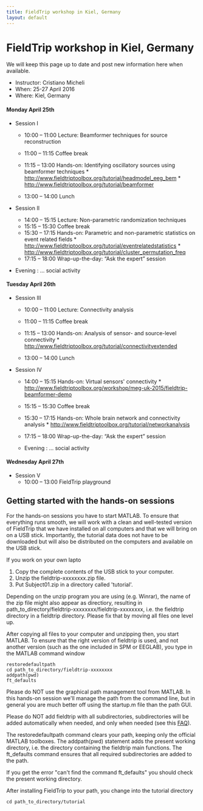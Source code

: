 ```yaml
---
title: FieldTrip workshop in Kiel, Germany
layout: default
---
```


# FieldTrip workshop in Kiel, Germany

We will keep this page up to date and post new information here when available.

*  Instructor: Cristiano Micheli
*  When: 25-27 April 2016
*  Where: Kiel, Germany

####  Monday April 25th

*  Session I
    * 10:00 – 11:00		Lecture: Beamformer techniques for source reconstruction
    * 11:00 – 11:15		Coffee break
    * 11:15 – 13:00		Hands-on: Identifying oscillatory sources using beamformer techniques
          * http://www.fieldtriptoolbox.org/tutorial/headmodel_eeg_bem
          * http://www.fieldtriptoolbox.org/tutorial/beamformer

    * 13:00 – 14:00		Lunch

*  Session II
    * 14:00 – 15:15		Lecture: Non-parametric randomization techniques
    * 15:15 – 15:30		Coffee break
    * 15:30 – 17:15	Hands-on: Parametric and non-parametric statistics on event related fields
          * http://www.fieldtriptoolbox.org/tutorial/eventrelatedstatistics
          * http://www.fieldtriptoolbox.org/tutorial/cluster_permutation_freq
    * 17:15 – 18:00		Wrap-up-the-day: “Ask the expert” session

*  Evening : ... social activity

#### Tuesday April 26th

*  Session III
    * 10:00 – 11:00		Lecture: Connectivity analysis
    * 11:00 – 11:15		Coffee break
    * 11:15 – 13:00		Hands-on: Analysis of sensor- and source-level connectivity
          * http://www.fieldtriptoolbox.org/tutorial/connectivityextended

    * 13:00 – 14:00		Lunch

*  Session IV
    * 14:00 – 15:15		Hands-on: Virtual sensors' connectivity
          * http://www.fieldtriptoolbox.org/workshop/meg-uk-2015/fieldtrip-beamformer-demo
    * 15:15 – 15:30		Coffee break
    * 15:30 – 17:15	Hands-on: Whole brain network and connectivity analysis
          * http://www.fieldtriptoolbox.org/tutorial/networkanalysis
    * 17:15 – 18:00		Wrap-up-the-day: “Ask the expert” session

    * Evening : ... social activity

#### Wednesday April 27th

*  Session V
    * 10:00 – 13:00		FieldTrip playground

## Getting started with the hands-on sessions

For the hands-on sessions you have to start MATLAB. To ensure that everything runs smooth, we will work with a clean and well-tested version of FieldTrip that we have installed on all computers and that we will bring on on a USB stick. Importantly, the tutorial data does not have to be downloaded but will also be distributed on the computers and available on the USB stick.

If you work on your own lapto
 1.  Copy the complete contents of the USB stick to your computer.
 2.  Unzip the fieldtrip-xxxxxxxx.zip file.
 3.  Put Subject01.zip in a directory called 'tutorial'.

<div class="warning">
Depending on the unzip program you are using (e.g. Winrar), the name
of the zip file might also appear as directiory, resulting in
path_to_directory/fieldtrip-xxxxxxxx/fieldtrip-xxxxxxxx, i.e. the
fieldtrip directory in a fieldtrip directory. Please fix that by
moving all files one level up.
</div>

After copying all files to your computer and unzipping then, you start MATLAB. To ensure that the right version of fieldtrip is used, and not another version (such as the one included in SPM or EEGLAB), you type in the MATLAB command window

    restoredefaultpath
    cd path_to_directory/fieldtrip-xxxxxxxx
    addpath(pwd)
    ft_defaults

<div class="warning">
Please do NOT use the graphical path management tool from MATLAB. In this hands-on session we'll manage the path from the command line, but in general you are much better off using the startup.m file than the path GUI.

Please do NOT add fieldtrip with all subdirectories, subdirectories will be added automatically when needed, and only when needed (see this [FAQ](/faq/should_i_add_fieldtrip_with_all_subdirectories_to_my_matlab_path)).
</div>

The restoredefaultpath command clears your path, keeping only the
official MATLAB toolboxes. The addpath(pwd) statement adds the
present working directory, i.e. the directory containing the fieldtrip
main functions. The ft_defaults command ensures that all required
subdirectories are added to the path.

If you get the error "can't find the command ft_defaults" you should check the present working directory.

After installing FieldTrip to your path, you change into the tutorial directory

    cd path_to_directory/tutorial
